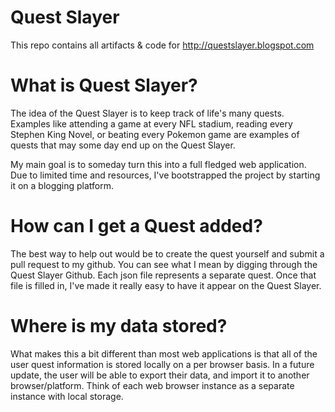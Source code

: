 # Quest Slayer

This repo contains all artifacts & code for http://questslayer.blogspot.com

# What is Quest Slayer?

The idea of the Quest Slayer is to keep track of life's many quests. Examples like attending a game at every NFL stadium, reading every Stephen King Novel, or beating every Pokemon game are examples of quests that may some day end up on the Quest Slayer. 

My main goal is to someday turn this into a full fledged web application. Due to limited time and resources, I've bootstrapped the project by starting it on a blogging platform.

# How can I get a Quest added?

The best way to help out would be to create the quest yourself and submit a pull request to my github. You can see what I mean by digging through the Quest Slayer Github. Each json file represents a separate quest. Once that file is filled in, I've made it really easy to have it appear on the Quest Slayer.

# Where is my data stored?

What makes this a bit different than most web applications is that all of the user quest information is stored locally on a per browser basis. In a future update, the user will be able to export their data, and import it to another browser/platform. Think of each web browser instance as a separate instance with local storage. 

